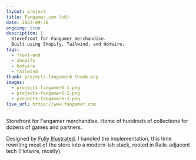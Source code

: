 ```yaml
---
layout: project
title: Fangamer.com (v6)
date: 2023-09-30
ongoing: true
description: |
  Storefront for Fangamer merchandise.
  Built using Shopify, Tailwind, and Hotwire.
tags:
  - front-end
  - shopify
  - hotwire
  - tailwind
thumb: projects-fangamer6-thumb.png
images:
  - projects-fangamer6-1.png
  - projects-fangamer6-2.png
  - projects-fangamer6-3.png
live_url: https://www.fangamer.com
---
```


Storefront for Fangamer merchandise. Home of hundreds of collections for dozens of games and partners.

Designed by [Fully Illustrated](https://fullyillustrated.com). I handled the implementation, this time rewriting most of the store into a modern-ish stack, rooted in Rails-adjacent tech (Hotwire, mostly).
